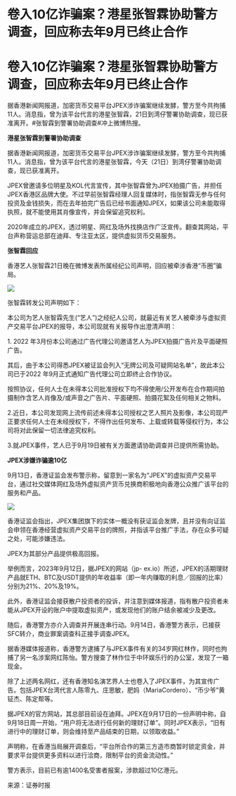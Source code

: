 # 卷入10亿诈骗案？港星张智霖协助警方调查，回应称去年9月已终止合作

# 卷入10亿诈骗案？港星张智霖协助警方调查，回应称去年9月已终止合作

据香港新闻网报道，加密货币交易平台JPEX涉诈骗案继续发酵，警方至今共拘捕11人。消息指，曾为该平台代言的港星张智霖，21日到湾仔警署协助调查，现已获准离开。#张智霖到警署协助调查#冲上微博热搜。

**港星张智霖到警署协助调查**

据香港新闻网报道，加密货币交易平台JPEX涉诈骗案继续发酵，警方至今共拘捕11人。消息指，曾为该平台代言的港星张智霖，今天（21日）到湾仔警署协助调查，现已获准离开。

JPEX曾邀请多位明星及KOL代言宣传，其中张智霖曾为JPEX拍摄广告，并担任JPEX香港区品牌大使。不过早前张智霖经理人回复媒体时，指张智霖无参与任何投资及金钱损失，而在去年拍完广告后已经书面通知JPEX，如果该公司未能取得执照，就不能使用其肖像宣传，并会保留追究权利。

2020年成立的JPEX，透过明星、网红及场外找换店作广泛宣传。翻查其网站，平台声称营运总部在迪拜、专注亚太区，提供虚拟货币交易服务。

**张智霖回应**

香港艺人张智霖21日晚在微博发表所属经纪公司声明，回应被牵涉香港“币圈”骗局。

![](https://inews.gtimg.com/om_bt/OhEAzQjX0u5YoZ7Brd8-ipjKkbT7gek4MyWEONla0tKokAA/1000)

张智霖转发公司声明如下：

本公司为艺人张智霖先生(“艺人”)之经纪人公司，就最近有关艺人被牵涉与虚拟资产交易平台JPEX的报导，本公司现就有关报导作出澄清声明：

1\. 2022 年3月份本公司通过广告代理公司邀请艺人为JPEX拍摄广告片及平面硬照广告。

其后，由于本公司得悉JPEX被证监会列入“无牌公司及可疑网站名单”，故此本公司已于2022 年9月正式通知广告代理公司立即终止合作协议。

按照协议，任何人士在未得本公司批准授权下均不得使用/公开发布在合作期间拍摄制作含艺人肖像及/或声音之广告片、平面硬照、拍摄花絮及任何相关之物料。

2.近日，本公司发现网上流传前述未得本公司授权之艺人照片及影像，本公司现严正要求任何人士在未经授权下，不得作出任何发布、上载或转载等侵权行为，本公司将对此保留一切法律追究权利。

3.就JPEX事件，艺人已于9月19日被有关方面邀请协助调查并已提供所需协助。

**JPEX涉嫌诈骗逾10亿**

9月13日，香港证监会发布警示称，留意到一家名为“JPEX”的虚拟资产交易平台，通过社交媒体网红及场外虚拟资产货币兑换商积极地向香港公众推广该平台的服务和产品。

![](https://inews.gtimg.com/om_bt/OdG7eW7X1djjUhJO0p4BlaRhfG8ZoV4mYziJJ5STZsJrsAA/1000)

香港证监会指出，JPEX集团旗下的实体一概没有获证监会发牌，且并没有向证监会申领在香港经营虚拟资产交易平台的牌照，并指该平台推广手法，存在众多可疑之处，可能涉嫌违法。

JPEX为其部分产品提供极高回报。

举例而言，2023年9月12日，据JPEX的网站（jp-
ex.io）所述，JPEX的活期理财产品就ETH、BTC及USDT提供的年收益率（即一年内赚取的利息／回报的比率）分别为21%、20%及19%。

此外，香港证监会接获散户投资者的投诉，并注意到媒体报道，指有散户投资者未能从JPEX开设的账户中提取虚拟资产，或发现他们的账户结余被减少及更改。

随后，香港警方亦介入调查并开展连串行动。9月14日，香港警方表示，已接获SFC转介，商业罪案调查科正接手调查JPEX。

据香港媒体报道称，香港警方逮捕了与JPEX事件有关的34岁网红林作，同时也拘捕了另一名涉案网红陈怡。警方搜查了林作位于中环娱乐行的办公室，发现了一箱现金。

除了上述两名网红，还有香港知名演艺界人士也卷入了JPEX事件，为其宣传广告。包括JPEX台湾代言人陈零九、庄思敏，肥妈（MariaCordero）、“币少爷”黄钲杰、陈定帮等。

据JPEX的官方网站，其总部目前设在迪拜。JPEX在9月17日的一份声明中称，自9月18日周一开始，“用户将无法进行任何新的理财订单”。同时JPEX表示，“旧有进行中的理财订单，则会维持至产品结束的日期，以领取收益。”

声明称，在香港当局展开调查后，“平台所合作的第三方造市商暂时锁定资金，并要求平台提供更多资料以进行洽商，限制平台的资金流动性。”

警方表示，目前已有逾1400名受害者报案，涉款超过10亿港元。

来源：证券时报

